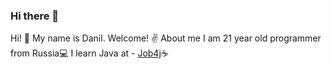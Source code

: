 ### Hi there 👋

Hi! 👋 My name is Danil. Welcome! ✌️
About me
I am 21 year old programmer from Russia💻
I learn Java at - [Job4j](https://job4j.ru/)☕
